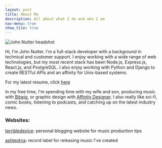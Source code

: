 ```yaml
---
layout: post
title: About Me
description: All about what I do and who I am
nav-menu: true
show_tile: true
---
```


<div class="headshot">
    <img src="../../assets/images/johnhead.jpg" alt="John Nutter headshot" />
</div>

Hi, I'm John Nutter. I'm a full-stack developer with a background in technical and customer support. I enjoy working with a wide range of web technologies, but my most recent stack has been Node.js, Express.js, React.js, and PostgreSQL. I also enjoy working with Python and Django to create RESTful APIs and an affinity for Unix-based systems.

For my latest resume, click [here](../../assets/images/JohnNutterResumeJan2021.pdf)

In my free time, I'm spending time with my wife and son, producing music with [Bitwig](https://www.bitwig.com/), or graphic design with [Affinity Designer](https://affinity.serif.com/en-gb/designer/). I also really like sci-fi, comic books, listening to podcasts, and catching up on the latest industry news.

### Websites:

[terribledevice](https://www.terribledevice.com): personal blogging website for music production tips

[ashtephra](https://www.ashtephra.com): record label for releasing music I've created
